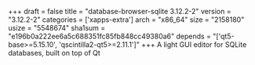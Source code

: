 +++
draft = false
title = "database-browser-sqlite 3.12.2-2"
version = "3.12.2-2"
categories = ['xapps-extra']
arch = "x86_64"
size = "2158180"
usize = "5548674"
sha1sum = "e196b0a222ee6a5c688351fc85fb848cc49380a6"
depends = "['qt5-base>=5.15.10', 'qscintilla2-qt5>=2.11.1']"
+++
A light GUI editor for SQLite databases, built on top of Qt